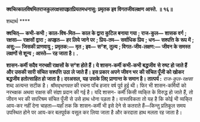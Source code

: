 **क्वचित्कालविषमितराजकुलरक्षसापहृतप्रियतमधनासु: प्रमृतक इव विगतजीवलक्षण आस्ते. ॥ १६॥** 

शब्दार्थ **** 

**क्वचित्—** **कभी-कभी** **; काल-विष-मित—** **काल के द्वारा कुटिल बनाया गया** **; राज-कुल—** **शासक वर्ग** **; रक्षसा—** **राक्षसों** **द्वारा** **; अपहृत—** **हर लिये जाने पर** **; प्रिय-तम—** **सर्वाधिक प्रिय** **; धन—** **सश्पत्ति के रूप में** **; असु:—** **जिसकी प्राणवायु** **;** **प्रमृतक:—** **मृत** **; इव—** **स²श, तुल्य** **; विगत-जीव-लक्षण:—** **जीवन के समस्त लक्षणों से शून्य** **; आस्ते—** **रह जाता है।** **.** 

**शासन-कर्मी सदैव नरभक्षी राक्षसों के स²श होते हैं। ये शासन-कर्मी कभी-कभी बद्धजीव** **से रुष्ट हो जाते हैं और उसकी सारी संचित सश्पत्ति उठा ले जाते हैं। इस प्रकार अपने जीवन भर** **की संचित पूँजी को खोकर बद्धजीव हतोत्साहित हो जाता है। दरअसल, यह उसके लिए** **प्राणान्त के समान है।** **तात्पर्य :** *राज-कुल-रक्षसा* शब्द अत्यन्त सटीक है। *श्रीमद्भागवत* की रचना पाँच हजार वर्ष पूर्व हुई थी। फिर भी शासन-कर्मियों को नरभक्षक अथवा राक्षस की संज्ञा प्रदान की गई है। यदि शासन- कर्मी किसी व्यकि्त के विरुद्ध हो जाते हैं, तो जीवन भर की सपरिश्रम संचित पूँजी से उसे हाथ धोना पड़ता है। वास्तविकता तो यह है कि कोई भी व्यकि्त आय-कर नहीं देना चाहता—यहाँ तक कि शासन-कर्मी भी इसे देने से कतराते हैं—किन्तु प्रतिकूल समय उपस्थित होने पर आय-कर बलपूर्वक वसूल कर लिया जाता है और करदाता हाथ मलता रह जाता है।  